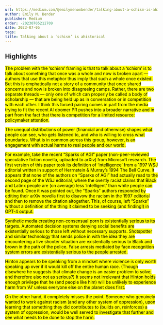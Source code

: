 ```yaml
---
url: https://medium.com/@emilymenonbender/talking-about-a-schism-is-ahistorical-3c454a77220f
author: Emily M. Bender
publisher: Medium
order: -20230705212709
date: 2023-07-05
tags:
title: Talking about a ‘schism’ is ahistorical
---
```


## Highlights
<mark>The problem with the ‘schism’ framing is that to talk about a ‘schism’ is to talk about something that once was a whole and now is broken apart — authors that use this metaphor thus imply that such a whole once existed. But this is emphatically not a story of a community that once shared concerns and now is broken into disagreeing camps. Rather, there are two separate threads — only one of which can properly be called a body of scholarship — that are being held up as in conversation or in competition with each other. I think this forced pairing comes in part from the media trying to fit the recent AI doomer PR pushes into a broader narrative and in part from the fact that there is competition for a limited resource: policymaker attention.</mark>

<mark>The unequal distributions of power (financial and otherwise) shapes what people can see, who gets listened to, and who is willing to cross what boundaries. What is in common across this group, however, is an engagement with actual harms to real people and our world.</mark>

<mark>For example, take the recent “Sparks of AGI” paper (non-peer-reviewed speculative fiction novella, uploaded to arXiv) from Microsoft research. The first version of this paper took its definition of ‘intelligence’ from a 1997 WSJ editorial written in support of Herrnstein & Murray’s 1994 The Bell Curve. It appears that none of the authors on “Sparks of AGI” had actually read to the second page of the WSJ editorial, where the overtly racist claims that Black and Latinx people are (on average) less ‘intelligent’ than white people can be found. Once it was pointed out, the “Sparks” authors responded by editing their arXiv novella first to disavow the racism in the 1997 editorial and then to remove the citation altogether. This, of course, left “Sparks” without a definition of the thing it claimed to be seeking (and finding!) in GPT-4 output.</mark>

<mark>Synthetic media creating non-consensual porn is existentially serious to its targets. Automated decision systems denying social benefits are existentially serious to those left without necessary supports. Shotspotter and similar technology that sends police in with the idea they are encountering a live shooter situation are existentially serious to Black and brown in the path of the police. False arrests mediated by face recognition system errors are existentially serious to the people arrested.</mark>

<mark>Hinton appears to be speaking from a mindset where violence is only worth speaking up over if it would kill off the entire human race. (Though elsewhere he suggests that climate change is an easier problem to solve, and therefore also not as serious?) It seems not irrelevant that Hinton holds enough privilege that he (and people like him) will be unlikely to experience harm from ‘AI’ unless everyone else on the planet does first.</mark>

<mark>On the other hand, it completely misses the point. Someone who genuinely wanted to work against racism (and any other system of oppression), upon learning that something they did contributes to (builds on, reinforces) a system of oppression, would be well served to investigate that further and see what needs to be done to stop the harm.</mark>

